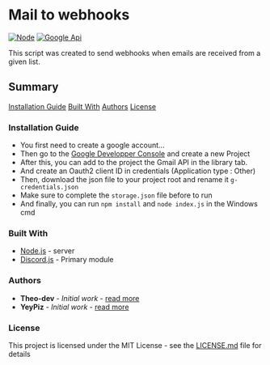 # Mail to webhooks

[![Node](https://img.shields.io/badge/Node-v12.14.1-green.svg)](https://nodejs.org/fr/)
[![Google Api](https://img.shields.io/badge/GoogleAPI-v39-blue.svg)](https://developers.google.com/gmail/api/quickstart/nodejs)

This script was created to send webhooks when emails are received from a given list.

## Summary

[Installation Guide](#install)
[Built With](#build)
[Authors](#author)
[License](#license)

### Installation Guide <a id="install"></a>

* You first need to create a google account...
* Then go to the [Google Developper Console](https://console.developers.google.com/) and create a new Project
* After this, you can add to the project the Gmail API in the library tab.
* And create an Oauth2 client ID in credentials (Application type : Other)
* Then, download the json file to your project root and rename it `g-credentials.json`
* Make sure to complete the `storage.json` file before to run
* And finally, you can run `npm install` and `node index.js` in the Windows cmd

### Built With <a id="build"></a>

* [Node.js](https://nodejs.org/fr/) - server
* [Discord.js](https://discord.js.org/) - Primary module

### Authors <a id="author"></a>

* **Theo-dev** - *Initial work* - [read more](https://github.com/theo-dev)
* **YeyPiz** - *Initial work* - [read more](https://github.com/YeyPiz)

### License <a id="license"></a>

This project is licensed under the MIT License - see the [LICENSE.md](LICENSE.md) file for details
